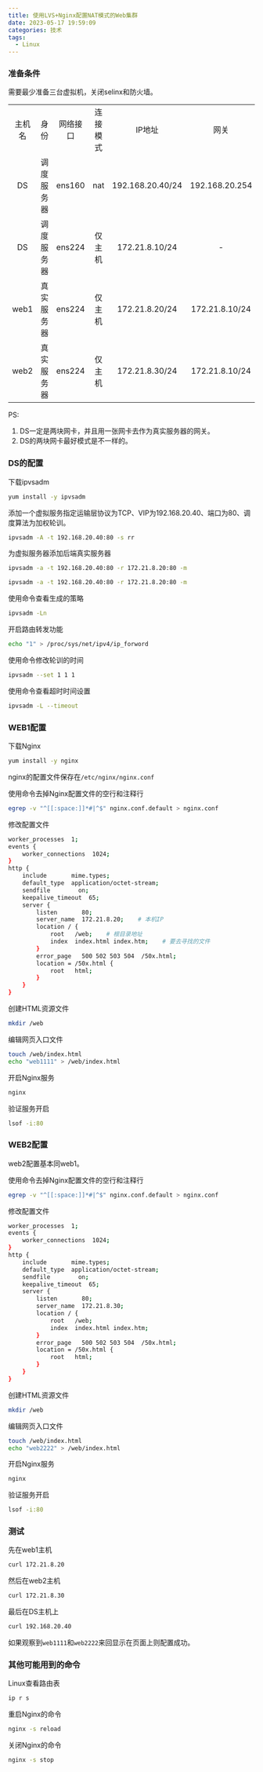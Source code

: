 ```yaml
---
title: 使用LVS+Nginx配置NAT模式的Web集群
date: 2023-05-17 19:59:09
categories: 技术
tags:
  - Linux
---
```


### 准备条件

需要最少准备三台虚拟机，关闭selinx和防火墙。

|||||||||
|:-:|:-:|:-:|:-:|:-:|:-:|:-:|:-:|
|主机名|身份|网络接口|连接模式|IP地址|网关|软件|
|DS|调度服务器|ens160|nat|192.168.20.40/24|192.168.20.254|ipvsadm|
|DS|调度服务器|ens224|仅主机|172.21.8.10/24|-|ipvsadm|
|web1|真实服务器|ens224|仅主机|172.21.8.20/24|172.21.8.10/24|nginx|
|web2|真实服务器|ens224|仅主机|172.21.8.30/24|172.21.8.10/24|nginx|

PS:

1. DS一定是两块网卡，并且用一张网卡去作为真实服务器的网关。
2. DS的两块网卡最好模式是不一样的。

<!-- more -->

### DS的配置

下载ipvsadm

```bash
yum install -y ipvsadm
```

添加一个虚拟服务指定运输层协议为TCP、VIP为192.168.20.40、端口为80、调度算法为加权轮训。

```bash
ipvsadm -A -t 192.168.20.40:80 -s rr
```

为虚拟服务器添加后端真实服务器

```bash
ipvsadm -a -t 192.168.20.40:80 -r 172.21.8.20:80 -m
```

```bash
ipvsadm -a -t 192.168.20.40:80 -r 172.21.8.20:80 -m
```

使用命令查看生成的策略

```bash
ipvsadm -Ln
```

开启路由转发功能

```bash
echo "1" > /proc/sys/net/ipv4/ip_forword
```

使用命令修改轮训的时间

```bash
ipvsadm --set 1 1 1
```

使用命令查看超时时间设置

```bash
ipvsadm -L --timeout
```

### WEB1配置

下载Nginx

```bash
yum install -y nginx
```

nginx的配置文件保存在```/etc/nginx/nginx.conf```

使用命令去掉Nginx配置文件的空行和注释行

```bash
egrep -v "^[[:space:]]*#|^$" nginx.conf.default > nginx.conf
```

修改配置文件

```bash
worker_processes  1;
events {
    worker_connections  1024;
}
http {
    include       mime.types;
    default_type  application/octet-stream;
    sendfile        on;
    keepalive_timeout  65;
    server {
        listen       80;
        server_name  172.21.8.20;    # 本机IP
        location / {
            root   /web;    # 根目录地址
            index  index.html index.htm;    # 要去寻找的文件
        }
        error_page   500 502 503 504  /50x.html;
        location = /50x.html {
            root   html;
        }
    }
}
```

创建HTML资源文件

```bash
mkdir /web
```

编辑网页入口文件

```bash
touch /web/index.html
echo "web1111" > /web/index.html
```

开启Nginx服务

```bash
nginx
```

验证服务开启

```bash
lsof -i:80
```

### WEB2配置

web2配置基本同web1。

使用命令去掉Nginx配置文件的空行和注释行

```bash
egrep -v "^[[:space:]]*#|^$" nginx.conf.default > nginx.conf
```

修改配置文件

```bash
worker_processes  1;
events {
    worker_connections  1024;
}
http {
    include       mime.types;
    default_type  application/octet-stream;
    sendfile        on;
    keepalive_timeout  65;
    server {
        listen       80;
        server_name  172.21.8.30;
        location / {
            root   /web;
            index  index.html index.htm;
        }
        error_page   500 502 503 504  /50x.html;
        location = /50x.html {
            root   html;
        }
    }
}
```

创建HTML资源文件

```bash
mkdir /web
```

编辑网页入口文件

```bash
touch /web/index.html
echo "web2222" > /web/index.html
```

开启Nginx服务

```bash
nginx
```

验证服务开启

```bash
lsof -i:80
```

### 测试

先在web1主机

```bash
curl 172.21.8.20
```

然后在web2主机

```bash
curl 172.21.8.30
```

最后在DS主机上

```bash
curl 192.168.20.40
```

如果观察到```web1111```和```web2222```来回显示在页面上则配置成功。

### 其他可能用到的命令

Linux查看路由表

```bash
ip r s
```

重启Nginx的命令

```bash
nginx -s reload
```

关闭Nginx的命令

```bash
nginx -s stop
```